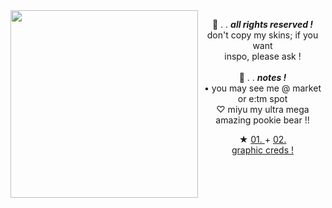 <img align="left" height="300" width="300" src="https://64.media.tumblr.com/b71463b1ac15e25f1eb63370064f1d42/0949a0f0b9871319-8c/s640x960/55a08b057ac57b22dcaadc965eb636b8893e19cf.pnj">
<p align="center">
  💭 . . <i> <b> all rights reserved ! </b> </i> <br>
don't copy my skins; if you want <br/> 
inspo, please ask ! <br>
  <br>
  🫧  . . <b> <i> notes ! </i> </b> <br>
• you may see me @ market or e:tm spot <br/>
  ♡ miyu my ultra mega amazing pookie bear !! 
<br/>
<p align="center"> ★ <a href="https://rentry.org/binoo"> 01. </a> + <a href="https://vienera.straw.page/"> 02. </a> <br/>
  <a href="https://www.tumblr.com/yyoimiya/733611460375232512/focalors-genshin-impact-graphics-made-for-anon"> graphic creds ! </a> 
</p>
